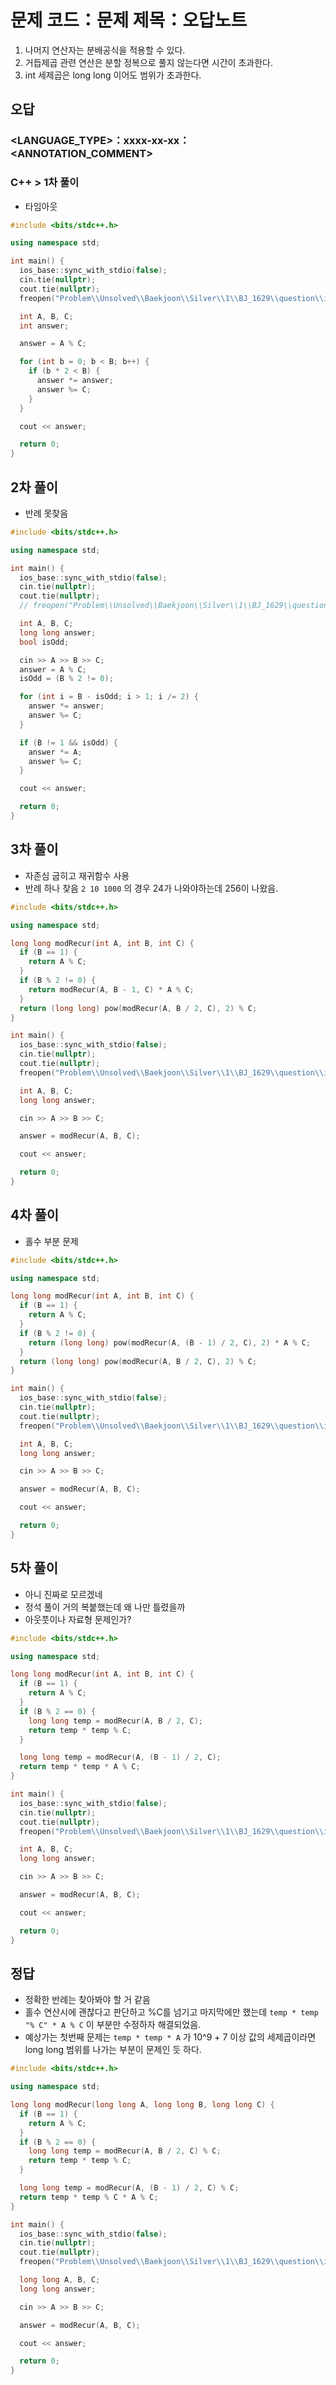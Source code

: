 # 문제 코드：문제 제목：오답노트

1. 나머지 연산자는 분배공식을 적용할 수 있다.
2. 거듭제곱 관련 연산은 분할 정복으로 풀지 않는다면 시간이 초과한다.
3. int 세제곱은 long long 이어도 범위가 초과한다.

## 오답

### <LANGUAGE_TYPE>：xxxx-xx-xx：<ANNOTATION_COMMENT>

### C++ > 1차 풀이

- 타임아웃

```cpp
#include <bits/stdc++.h>

using namespace std;

int main() {
  ios_base::sync_with_stdio(false);
  cin.tie(nullptr);
  cout.tie(nullptr);
  freopen("Problem\\Unsolved\\Baekjoon\\Silver\\1\\BJ_1629\\question\\input.txt", "rt", stdin);

  int A, B, C;
  int answer;

  answer = A % C;

  for (int b = 0; b < B; b++) {
    if (b * 2 < B) {
      answer *= answer;
      answer %= C;
    }
  }

  cout << answer;

  return 0;
}
```

## 2차 풀이

- 반례 못찾음

```cpp
#include <bits/stdc++.h>

using namespace std;

int main() {
  ios_base::sync_with_stdio(false);
  cin.tie(nullptr);
  cout.tie(nullptr);
  // freopen("Problem\\Unsolved\\Baekjoon\\Silver\\1\\BJ_1629\\question\\input.txt", "rt", stdin);

  int A, B, C;
  long long answer;
  bool isOdd;

  cin >> A >> B >> C;
  answer = A % C;
  isOdd = (B % 2 != 0);

  for (int i = B - isOdd; i > 1; i /= 2) {
    answer *= answer;
    answer %= C;
  }

  if (B != 1 && isOdd) {
    answer *= A;
    answer %= C;
  }

  cout << answer;

  return 0;
}
```

## 3차 풀이

- 자존심 굽히고 재귀함수 사용
- 반례 하나 찾음 `2 10 1000` 의 경우 24가 나와야하는데 256이 나왔음.

```cpp
#include <bits/stdc++.h>

using namespace std;

long long modRecur(int A, int B, int C) {
  if (B == 1) {
    return A % C;
  }
  if (B % 2 != 0) {
    return modRecur(A, B - 1, C) * A % C;
  }
  return (long long) pow(modRecur(A, B / 2, C), 2) % C;
}

int main() {
  ios_base::sync_with_stdio(false);
  cin.tie(nullptr);
  cout.tie(nullptr);
  freopen("Problem\\Unsolved\\Baekjoon\\Silver\\1\\BJ_1629\\question\\input.txt", "rt", stdin);

  int A, B, C;
  long long answer;

  cin >> A >> B >> C;

  answer = modRecur(A, B, C);

  cout << answer;

  return 0;
}
```

## 4차 풀이

- 홀수 부분 문제

```cpp
#include <bits/stdc++.h>

using namespace std;

long long modRecur(int A, int B, int C) {
  if (B == 1) {
    return A % C;
  }
  if (B % 2 != 0) {
    return (long long) pow(modRecur(A, (B - 1) / 2, C), 2) * A % C;
  }
  return (long long) pow(modRecur(A, B / 2, C), 2) % C;
}

int main() {
  ios_base::sync_with_stdio(false);
  cin.tie(nullptr);
  cout.tie(nullptr);
  freopen("Problem\\Unsolved\\Baekjoon\\Silver\\1\\BJ_1629\\question\\input.txt", "rt", stdin);

  int A, B, C;
  long long answer;

  cin >> A >> B >> C;

  answer = modRecur(A, B, C);

  cout << answer;

  return 0;
}
```

## 5차 풀이

- 아니 진짜로 모르겠네
- 정석 풀이 거의 복붙했는데 왜 나만 틀렸을까
- 아웃풋이나 자료형 문제인가?

```cpp
#include <bits/stdc++.h>

using namespace std;

long long modRecur(int A, int B, int C) {
  if (B == 1) {
    return A % C;
  }
  if (B % 2 == 0) {
    long long temp = modRecur(A, B / 2, C);
    return temp * temp % C;
  }

  long long temp = modRecur(A, (B - 1) / 2, C);
  return temp * temp * A % C;
}

int main() {
  ios_base::sync_with_stdio(false);
  cin.tie(nullptr);
  cout.tie(nullptr);
  freopen("Problem\\Unsolved\\Baekjoon\\Silver\\1\\BJ_1629\\question\\input.txt", "rt", stdin);

  int A, B, C;
  long long answer;

  cin >> A >> B >> C;

  answer = modRecur(A, B, C);

  cout << answer;

  return 0;
}
```

## 정답

- 정확한 반례는 찾아봐야 할 거 같음
- 홀수 연산시에 괜찮다고 판단하고 %C를 넘기고 마지막에만 했는데 `temp * temp "% C" * A % C` 이 부분만 수정하자 해결되었음.
- 예상가는 첫번째 문제는 `temp * temp * A` 가 10^9 + 7 이상 값의 세제곱이라면 long long 범위를 나가는 부분이 문제인 듯 하다.

```cpp
#include <bits/stdc++.h>

using namespace std;

long long modRecur(long long A, long long B, long long C) {
  if (B == 1) {
    return A % C;
  }
  if (B % 2 == 0) {
    long long temp = modRecur(A, B / 2, C) % C;
    return temp * temp % C;
  }

  long long temp = modRecur(A, (B - 1) / 2, C) % C;
  return temp * temp % C * A % C;
}

int main() {
  ios_base::sync_with_stdio(false);
  cin.tie(nullptr);
  cout.tie(nullptr);
  freopen("Problem\\Unsolved\\Baekjoon\\Silver\\1\\BJ_1629\\question\\input.txt", "rt", stdin);

  long long A, B, C;
  long long answer;

  cin >> A >> B >> C;

  answer = modRecur(A, B, C);

  cout << answer;

  return 0;
}
```
